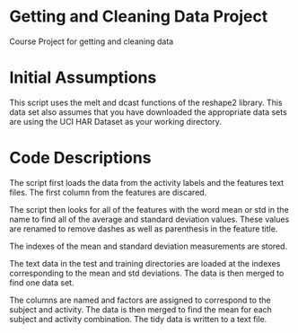 # Getting and Cleaning Data Project
Course Project for getting and cleaning data

# Initial Assumptions

This script uses the melt and dcast functions of the reshape2 library. This data set also assumes that you
have downloaded the appropriate data sets are using the UCI HAR Dataset as your working directory.

# Code Descriptions

The script first loads the data from the activity labels and the features text files. The first column from 
the features are discared.

The script then looks for all of the features with the word mean or std in the name to find all of the average 
and standard deviation values. These values are renamed to remove dashes as well as parenthesis in the feature 
title.

The indexes of the mean and standard deviation measurements are stored.

The text data in the test  and training directories are loaded at the indexes corresponding to the mean and 
std deviations. The data is then merged to find one data set. 

The columns are named and factors are assigned to correspond to the subject and activity. The data is then merged 
to find the mean for each subject and activity combination. The tidy data is written to a text file.

